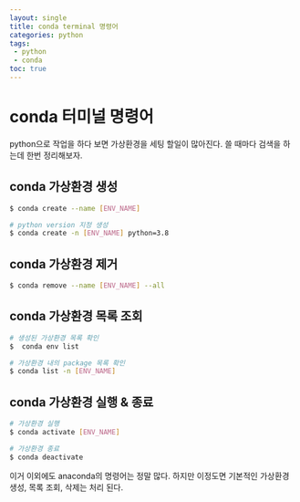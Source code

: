```yaml
---
layout: single
title: conda terminal 명령어
categories: python
tags: 
 - python
 - conda
toc: true
---
```



# conda 터미널 명령어

python으로 작업을 하다 보면 가상환경을 세팅 할일이 많아진다.
쓸 때마다 검색을 하는데 한번 정리해보자.

## conda 가상환경 생성

```bash
$ conda create --name [ENV_NAME]

# python version 지정 생성
$ conda create -n [ENV_NAME] python=3.8
```

## conda 가상환경 제거
```bash
$ conda remove --name [ENV_NAME] --all
```

## conda 가상환경 목록 조회
```bash
# 생성된 가상환경 목록 확인
$  conda env list

# 가상환경 내의 package 목록 확인
$ conda list -n [ENV_NAME]
```

## conda 가상환경 실행 & 종료
```bash
# 가상환경 실행
$ conda activate [ENV_NAME]

# 가상환경 종료
$ conda deactivate
```

이거 이외에도 anaconda의 명령어는 정말 많다. 하지만 이정도면 기본적인 가상환경 생성, 목록 조회, 삭제는 처리 된다.
